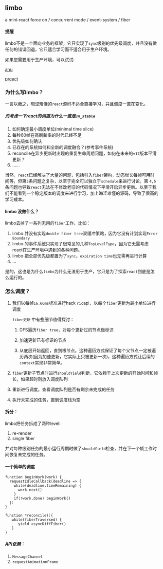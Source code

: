 ## limbo 

a mini-react force on / concurrent mode / event-system / fiber

#### 提醒

limbo不是一个面向业务的框架，它只实现了`sync`级别的优先级调度，并且没有做任何的错误回退，它只适合学习而不适合用于生产环境。

如果您需要用于生产环境，可以试试:

[anu](https://github.com/RubyLouvre/anu)

[preact](https://github.com/preactjs/preact)

### 为什么写limbo？

一言以蔽之，晦涩难懂的`react`源码不适合直接学习，并且调度一直在变化。

##### 先考虑一下react的调度为什么一直是`un_stable`

1. 如何确定最小调度单位(minimal time slice)
2. 每秒60帧在高刷新率的时代已经不足
3. 优先级如何确认
4. 已存在的系统如何和全新的调度融合？(参考事件系统)
5. reconcile在异步更新时出现的重复生命周期问题，如何在未来的`v17`版本平滑更新？
6. ......

  当然，`react`已经解决了大量的问题，包括引入`fiber`架构，动态增长每帧可用时间等，但第`3`条问题之复杂，以至于完全可以独立于`schedule`来进行讨论，第 `4,5`条问题也导致`react`无法在不修改老旧的代码情况下平滑开启异步更新。以至于我们不能看到一个稳定版本的调度来进行学习，加上晦涩难懂的源码，导致了很高的学习成本。



#### limbo 没做什么？

limbo去掉了一系列无用的`fiber`工作，比如：

1. limbo 并没有实现`double fiber tree`双缓冲策略，因为它没有计划实现`Error Boundary`
2. limbo 的事件系统只实现了很常见的几种`TopLevelType`，因为它无需考虑react在生产环境中遇到的各种问题。
3. limbo 把全部优先级都置为了`sync`，`expiration time`也无需再进行计算
4. ...

是的，这也是为什么`limbo`为什么无法用于生产，它只是为了探索`react`到底是怎么运行的。



### 怎么调度？

1. 我们以每帧`16.66ms`标准进行hack `ric`api，以每个`fiber`更新为最小单位进行调度

   `fiber更新` 中有些细节值得探讨：

   1. DFS遍历`fiber tree`，对每个更新过的节点做标识

   2. 加速更新已有标识的节点
   3. 从底层开始返回，直到根节点。这种遍历方式保证了每个父节点一定被遍历两次(因为加速更新，它实际上只被更新一次)，这种遍历方式让后续的`context`实现非常简单。

2. `fiber`更新子节点时进行`shouldYield`判断，它依赖于上次更新的开始时间和帧长，如果超时则放入调度队列

3. 重新进行调度，查看调度队列是否有剩余未完成的任务

4. 执行未完成的任务，直到调度栈为空



#### 拆分：

limbo把任务拆成了两种level:

1. re-render 
2. single fiber

并对每种级别任务的最小运行周期时做了`shouldYield`检查，并在下一个帧工作时间恢复未完成的任务。

#### 一个简单的调度
```
function beginWork(work) {
  requestIdleCallback(deadline => {
    while(deadline.timeRemaining) {
      work.next()
    }
    if(!work.done) beginWork()
  })
}

function *reconcile(){
   while(fiberTraversed) {
      yield asyncDiffFiber()
   }
}
```

##### API依赖：

1. `MessageChannel`
2. `requestAnimationFrame`









